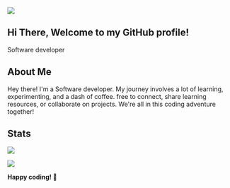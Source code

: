 ![](https://user-images.githubusercontent.com/74038190/225813708-98b745f2-7d22-48cf-9150-083f1b00d6c9.gif)

## Hi There, Welcome to my GitHub profile!

Software developer

## About Me

Hey there! I'm a Software developer. My journey involves a lot of learning, experimenting, and a dash of coffee.
free to connect, share learning resources, or collaborate on projects. We're all in this coding adventure together!

## Stats

![](https://github-readme-stats.vercel.app/api?username=aymane-dihaj&include_all_commits=true&count_private=true&show_icons=true&line_height=30&title_color=CDB4DB&icon_color=CDB4DB&text_color=D3D3D3&bg_color=0A0A0A)

![](https://github-readme-stats.vercel.app/api/top-langs/?username=aymane-dihaj&layout=compact&theme=dark&bg_color=0A0A0A)

**Happy coding! 🚀**
